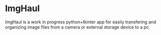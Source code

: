 # ImgHaul

ImgHaul is a work in progress python+tkinter app for easily transfering and organizing image files from a camera or external storage device to a pc.

